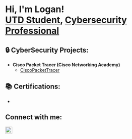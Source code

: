 <h1>Hi, I'm Logan! <br/><a href="https://github.com/Roaming-Mars-ctrl">UTD Student</a>, <a href="https://www.linkedin.com/in/logan-s-thompson/">Cybersecurity Professional</a>

<h2>🔒 CyberSecurity Projects:</h2>

- <b>Cisco Packet Tracer (Cisco Networking Academy)</b>
  - [CiscoPacketTracer]()

<h2>📚 Certifications:</h2> 

- <b>


<h2>Connect with me:</h2>


[<img align="left" alt="LoganThompson | LinkedIn" width="22px" src="https://cdn.jsdelivr.net/npm/simple-icons@v3/icons/linkedin.svg" />][linkedin]


[linkedin]: https://www.linkedin.com/in/logan-s-thompson/
<!--
**joshmadakor1/joshmadakor1** is a ✨ _special_ ✨ repository because its `README.md` (this file) appears on your GitHub profile.

Here are some ideas to get you started:

- 🔭 I’m currently working on ...
- 🌱 I’m currently learning ...
- 👯 I’m looking to collaborate on ...
- 🤔 I’m looking for help with ...
- 💬 Ask me about ...
- 📫 How to reach me: ...
- 😄 Pronouns: ...
- ⚡ Fun fact: ...
-->
